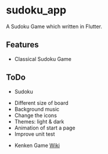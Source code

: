 # sudoku_app

A Sudoku Game which written in Flutter.

## Features

- Classical Sudoku Game

## ToDo

- Sudoku
* Different size of board
* Background music
* Change the icons
* Themes: light & dark
* Animation of start a page
* Improve unit test

- Kenken Game [Wiki](https://en.wikipedia.org/wiki/KenKen)
